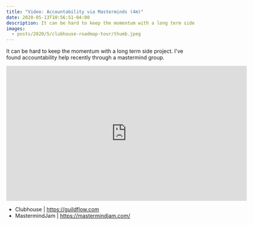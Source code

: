 ```yaml
---
title: "Video: Accountability via Masterminds (4m)"
date: 2020-05-13T10:56:51-04:00
description: It can be hard to keep the momentum with a long term side project. I've found accountability help recently through a mastermind group.
images:
  - posts/2020/5/clubhouse-roadmap-tour/thumb.jpeg
---
```


It can be hard to keep the momentum with a long term side project. I've found accountability help recently through a mastermind group.

<iframe src="https://player.vimeo.com/video/418060520" width="640" height="360" frameborder="0" allow="autoplay; fullscreen" allowfullscreen></iframe>

* Clubhouse | https://guildflow.com
* MastermindJam | https://mastermindjam.com/
